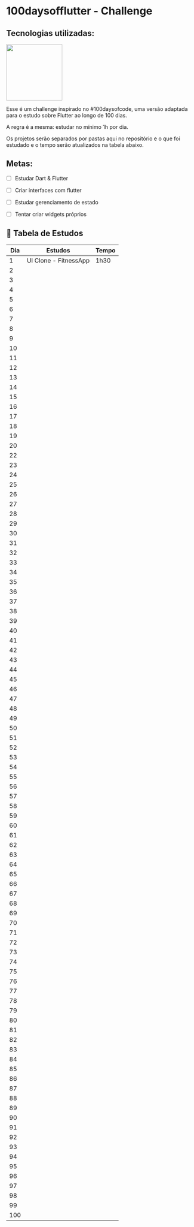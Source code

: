 # 100daysofflutter - Challenge

## Tecnologias utilizadas:

<img src='https://upload.wikimedia.org/wikipedia/commons/1/17/Google-flutter-logo.png' width=150>

Esse é um challenge inspirado no #100daysofcode, uma versão adaptada para o estudo sobre Flutter ao longo de 100 dias. <p>
A regra é a mesma: estudar no mínimo 1h por dia. <p>

Os projetos serão separados por pastas aqui no repositório e o que foi estudado e o tempo serão atualizados na tabela abaixo.

## Metas:

- [ ] Estudar Dart & Flutter <p>
- [ ] Criar interfaces com flutter <p>
- [ ] Estudar gerenciamento de estado <p>
- [ ] Tentar criar widgets próprios <p>

<h2> 🚀 Tabela de Estudos </h2>

|Dia|Estudos|Tempo|
| -------- | ----------------- | -------- |
|1| UI Clone - FitnessApp | 1h30 |
|2|  | |
|3|  | |
|4|  | |
|5|  | |
|6|  | |
|7|  | |
|8|  | |
|9|  | |
|10|  | |
|11|  | |
|12|  | |
|13|  | |
|14|  | |
|15|  | |
|16|  | |
|17|  | |
|18|  | |
|19|  | |
|20|  | |
|22|  | |
|23|  | |
|24|  | |
|25|  | |
|26|  | |
|27|  | |
|28|  | |
|29|  | |
|30|  | |
|31|  | |
|32|  | |
|33|  | |
|34|  | |
|35|  | |
|36|  | |
|37|  | |
|38|  | |
|39|  | |
|40|  | |
|41|  | |
|42|  | |
|43|  | |
|44|  | |
|45|  | |
|46|  | |
|47|  | |
|48|  | |
|49|  | |
|50|  | |
|51|  | |
|52|  | |
|53|  | |
|54|  | |
|55|  | |
|56|  | |
|57|  | |
|58|  | |
|59|  | |
|60|  | |
|61|  | |
|62|  | |
|63|  | |
|64|  | |
|65|  | |
|66|  | |
|67|  | |
|68|  | |
|69|  | |
|70|  | |
|71|  | |
|72|  | |
|73|  | |
|74|  | |
|75|  | |
|76|  | |
|77|  | |
|78|  | |
|79|  | |
|80|  | |
|81|  | |
|82|  | |
|83|  | |
|84|  | |
|85|  | |
|86|  | |
|87|  | |
|88|  | |
|89|  | |
|90|  | |
|91|  | |
|92|  | |
|93|  | |
|94|  | |
|95|  | |
|96|  | |
|97|  | |
|98|  | |
|99|  | |
|100|  | |
